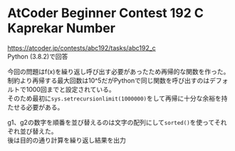# AtCoder Beginner Contest 192 C Kaprekar Number  
https://atcoder.jp/contests/abc192/tasks/abc192_c  
Python (3.8.2)で回答  

今回の問題はf(x)を繰り返し呼び出す必要があったため再帰的な関数を作った。  
制約より再帰する最大回数は10^5だがPythonで同じ関数を呼び出すのはデフォルトで1000回までと設定されている。  
そのため最初に`sys.setrecursionlimit(1000000)`をして再帰に十分な余裕を持たせる必要がある。  

g1、g2の数字を順番を並び替えるのは文字の配列にして`sorted()`を使ってそれぞれ並び替えた。  
後は目的の通り計算を繰り返し結果を出力
